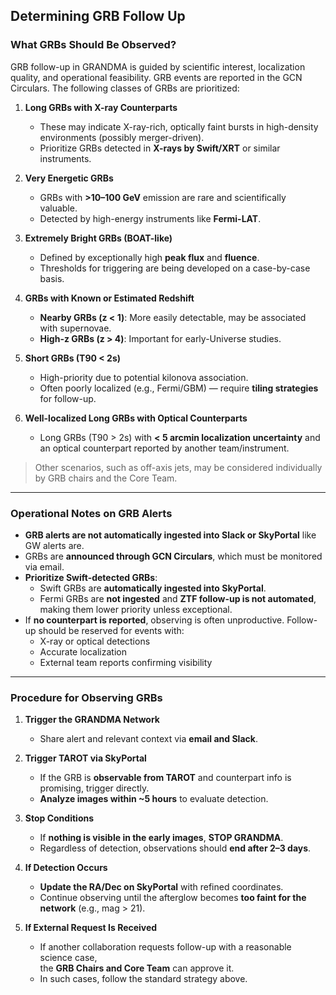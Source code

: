 ## Determining GRB Follow Up

### What GRBs Should Be Observed?

GRB follow-up in GRANDMA is guided by scientific interest, localization quality, and operational feasibility. GRB events are reported in the GCN Circulars. The following classes of GRBs are prioritized:

1. **Long GRBs with X-ray Counterparts**  
   - These may indicate X-ray-rich, optically faint bursts in high-density environments (possibly merger-driven).  
   - Prioritize GRBs detected in **X-rays by Swift/XRT** or similar instruments.

2. **Very Energetic GRBs**  
   - GRBs with **>10–100 GeV** emission are rare and scientifically valuable.  
   - Detected by high-energy instruments like **Fermi-LAT**.

3. **Extremely Bright GRBs (BOAT-like)**  
   - Defined by exceptionally high **peak flux** and **fluence**.  
   - Thresholds for triggering are being developed on a case-by-case basis.

4. **GRBs with Known or Estimated Redshift**  
   - **Nearby GRBs (z < 1)**: More easily detectable, may be associated with supernovae.  
   - **High-z GRBs (z > 4)**: Important for early-Universe studies.

5. **Short GRBs (T90 < 2s)**  
   - High-priority due to potential kilonova association.  
   - Often poorly localized (e.g., Fermi/GBM) — require **tiling strategies** for follow-up.

6. **Well-localized Long GRBs with Optical Counterparts**  
   - Long GRBs (T90 > 2s) with **< 5 arcmin localization uncertainty** and an optical counterpart reported by another team/instrument.

> Other scenarios, such as off-axis jets, may be considered individually by GRB chairs and the Core Team.

---

### Operational Notes on GRB Alerts

- **GRB alerts are not automatically ingested into Slack or SkyPortal** like GW alerts are.
- GRBs are **announced through GCN Circulars**, which must be monitored via email.
- **Prioritize Swift-detected GRBs**:  
  - Swift GRBs are **automatically ingested into SkyPortal**.  
  - Fermi GRBs are **not ingested** and **ZTF follow-up is not automated**, making them lower priority unless exceptional.
- If **no counterpart is reported**, observing is often unproductive. Follow-up should be reserved for events with:
  - X-ray or optical detections
  - Accurate localization
  - External team reports confirming visibility

---

### Procedure for Observing GRBs

1. **Trigger the GRANDMA Network**  
   - Share alert and relevant context via **email and Slack**.  

2. **Trigger TAROT via SkyPortal**  
   - If the GRB is **observable from TAROT** and counterpart info is promising, trigger directly.  
   - **Analyze images within ~5 hours** to evaluate detection.

3. **Stop Conditions**  
   - If **nothing is visible in the early images**, **STOP GRANDMA**.  
   - Regardless of detection, observations should **end after 2–3 days**.

4. **If Detection Occurs**  
   - **Update the RA/Dec on SkyPortal** with refined coordinates.  
   - Continue observing until the afterglow becomes **too faint for the network** (e.g., mag > 21).

5. **If External Request Is Received**  
   - If another collaboration requests follow-up with a reasonable science case,  
     the **GRB Chairs and Core Team** can approve it.  
   - In such cases, follow the standard strategy above.
